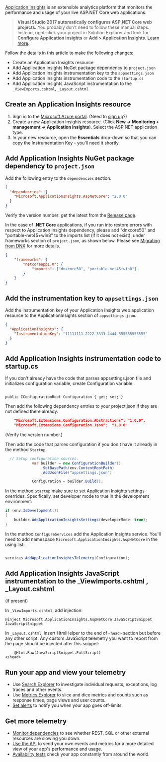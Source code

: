 [Application Insights](https://docs.microsoft.com/azure/application-insights/app-insights-asp-net) is an extensible analytics platform that monitors the performance and usage of your live ASP.NET Core web applications.

> **Visual Studio 2017 automatically configures ASP.NET Core web projects.** You probably don't need to follow these manual steps. Instead, right-click your project in Solution Explorer and look for **Configure Application Insights** or **Add > Application Insights**. [Learn more](https://docs.microsoft.com/azure/application-insights/app-insights-asp-net).

Follow the details in this article to make the following changes:

* Create an Application Insights resource
* Add Application Insights NuGet package dependency to `project.json`  
* Add Application Insights instrumentation key to the `appsettings.json`  
* Add Application Insights instrumentation code to the `startup.cs`  
* Add Application Insights JavaScript instrumentation to the `_ViewImports.cshtml`,  `_Layout.cshtml`  

## Create an Application Insights resource

1. Sign in to the [Microsoft Azure portal](https://portal.azure.com). (Need to [sign up](https://azure.microsoft.com/pricing/free-trial/)?)
2. Create a new Application Insights resource. (Click **New -> Monitoring + management -> Application Insights**). Select the ASP.NET application type.
3. In your new resource, open the **Essentials** drop-down so that you can copy the Instrumentation Key - you'll need it shortly. 

## Add Application Insights NuGet package dependency to `project.json`

Add the following entry to the  `dependencies` section. 

```JSON
{
  "dependencies": {
    "Microsoft.ApplicationInsights.AspNetCore": "2.0.0"
  }
}
```

Verify the version number: get the latest from the [Release page](https://github.com/Microsoft/ApplicationInsights-aspnetcore/releases). 

In the case of **.NET Core** applications, if you run into restore errors with respect to Application Insights dependency, please add  "dnxcore50"  and  "portable-net45+win8"  to the imports list (if it does not exist), under  frameworks  section of  `project.json`, as shown below. Please see [Migrating from DNX](https://docs.microsoft.com/en-us/dotnet/articles/core/migrating-from-dnx) for more details.

```JSON
{
    "frameworks": {
        "netcoreapp1.0": { 
            "imports": ["dnxcore50", "portable-net45+win8"]
        }
    }
}
```


## Add the instrumentation key to `appsettings.json`

Add the instrumentation key of your Application Insights web application resource to the  ApplicationInsights  section of `appsettings.json`. 

```JSON
{
  "ApplicationInsights": {
    "InstrumentationKey": "11111111-2222-3333-4444-555555555555"
  }
}
```

## Add Application Insights instrumentation code to  startup.cs  

If you don't already have the code that parses appsettings.json file and initializes configuration variable, create Configuration variable:

```

public IConfigurationRoot Configuration { get; set; }
```

Then add the following dependency entries to your project.json if they are not defined there already.

```JSON
    "Microsoft.Extensions.Configuration.Abstractions": "1.0.0",
    "Microsoft.Extensions.Configuration.Json":  "1.0.0"
```

(Verify the version number.)

Then add the code that parses configuration if you don't have it already in the method `Startup`.

```csharp
  // Setup configuration sources.
            var builder = new ConfigurationBuilder()
                .SetBasePath(env.ContentRootPath)
                .AddJsonFile("appsettings.json")

            Configuration = builder.Build();
```

In the method `Startup` make sure to set Application Insights settings overrides. Specifically, set developer mode to true in the development environment:

```C#
if (env.IsDevelopment())
{
    builder.AddApplicationInsightsSettings(developerMode: true);
}
```

In the method `ConfigureServices` add the Application Insights service. You'll need to add namespace  `Microsoft.ApplicationInsights.AspNetCore` in the using list:

```C#

services.AddApplicationInsightsTelemetry(Configuration);
```

## Add Application Insights JavaScript instrumentation to the  _ViewImports.cshtml ,  _Layout.cshtml  

(if present)

In `_ViewImports.cshtml`, add injection:

```
@inject Microsoft.ApplicationInsights.AspNetCore.JavaScriptSnippet JavaScriptSnippet
```

In `_Layout.cshtml`, insert HtmlHelper to the end of `<head>` section but before any other script. Any custom JavaScript telemetry you want to report from the page should be injected after this snippet:

```
    @Html.Raw(JavaScriptSnippet.FullScript)
</head>
```

## Run your app and view your telemetry

* Use [Search Explorer](https://azure.microsoft.com/documentation/articles/app-insights-diagnostic-search/) to investigate individual requests, exceptions, log traces and other events.
* Use [Metrics Explorer](https://azure.microsoft.com/documentation/articles/app-insights-metrics-explorer/) to slice and dice metrics and counts such as response times, page views and user counts.
* [Set alerts](https://azure.microsoft.com/documentation/articles/app-insights-alerts/) to notify you when your app goes off-limits.

## Get more telemetry

* [Monitor dependencies](https://azure.microsoft.com/documentation/articles/app-insights-dependencies/) to see whether REST, SQL or other external resources are slowing you down.
* [Use the API](https://azure.microsoft.com/documentation/articles/app-insights-api-custom-events-metrics/) to send your own events and metrics for a more detailed view of your app's performance and usage.
* [Availability tests](https://azure.microsoft.com/documentation/articles/app-insights-monitor-web-app-availability/) check your app constantly from around the world. 


